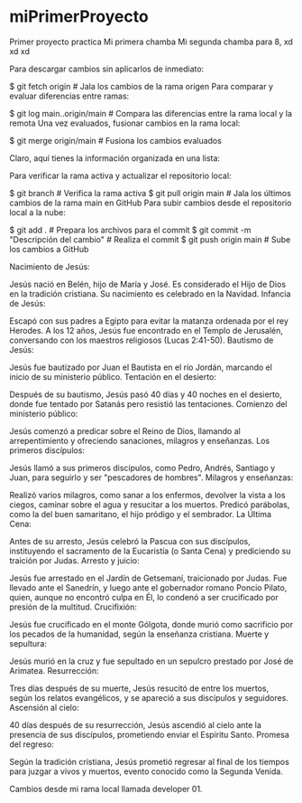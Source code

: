 # miPrimerProyecto
Primer proyecto practica
Mi primera chamba
Mi segunda chamba para 8, xd xd xd




Para descargar cambios sin aplicarlos de inmediato:

$ git fetch origin # Jala los cambios de la rama origen
Para comparar y evaluar diferencias entre ramas:

$ git log main..origin/main # Compara las diferencias entre la rama local y la remota
Una vez evaluados, fusionar cambios en la rama local:

$ git merge origin/main # Fusiona los cambios evaluados



Claro, aquí tienes la información organizada en una lista:

Para verificar la rama activa y actualizar el repositorio local:

$ git branch # Verifica la rama activa
$ git pull origin main # Jala los últimos cambios de la rama main en GitHub
Para subir cambios desde el repositorio local a la nube:

$ git add . # Prepara los archivos para el commit
$ git commit -m "Descripción del cambio" # Realiza el commit
$ git push origin main # Sube los cambios a GitHub

Nacimiento de Jesús:

Jesús nació en Belén, hijo de María y José. Es considerado el Hijo de Dios en la tradición cristiana. Su nacimiento es celebrado en la Navidad.
Infancia de Jesús:

Escapó con sus padres a Egipto para evitar la matanza ordenada por el rey Herodes.
A los 12 años, Jesús fue encontrado en el Templo de Jerusalén, conversando con los maestros religiosos (Lucas 2:41-50).
Bautismo de Jesús:

Jesús fue bautizado por Juan el Bautista en el río Jordán, marcando el inicio de su ministerio público.
Tentación en el desierto:

Después de su bautismo, Jesús pasó 40 días y 40 noches en el desierto, donde fue tentado por Satanás pero resistió las tentaciones.
Comienzo del ministerio público:

Jesús comenzó a predicar sobre el Reino de Dios, llamando al arrepentimiento y ofreciendo sanaciones, milagros y enseñanzas.
Los primeros discípulos:

Jesús llamó a sus primeros discípulos, como Pedro, Andrés, Santiago y Juan, para seguirlo y ser "pescadores de hombres".
Milagros y enseñanzas:

Realizó varios milagros, como sanar a los enfermos, devolver la vista a los ciegos, caminar sobre el agua y resucitar a los muertos.
Predicó parábolas, como la del buen samaritano, el hijo pródigo y el sembrador.
La Última Cena:

Antes de su arresto, Jesús celebró la Pascua con sus discípulos, instituyendo el sacramento de la Eucaristía (o Santa Cena) y prediciendo su traición por Judas.
Arresto y juicio:

Jesús fue arrestado en el Jardín de Getsemaní, traicionado por Judas.
Fue llevado ante el Sanedrín, y luego ante el gobernador romano Poncio Pilato, quien, aunque no encontró culpa en Él, lo condenó a ser crucificado por presión de la multitud.
Crucifixión:

Jesús fue crucificado en el monte Gólgota, donde murió como sacrificio por los pecados de la humanidad, según la enseñanza cristiana.
Muerte y sepultura:

Jesús murió en la cruz y fue sepultado en un sepulcro prestado por José de Arimatea.
Resurrección:

Tres días después de su muerte, Jesús resucitó de entre los muertos, según los relatos evangélicos, y se apareció a sus discípulos y seguidores.
Ascensión al cielo:

40 días después de su resurrección, Jesús ascendió al cielo ante la presencia de sus discípulos, prometiendo enviar el Espíritu Santo.
Promesa del regreso:

Según la tradición cristiana, Jesús prometió regresar al final de los tiempos para juzgar a vivos y muertos, evento conocido como la Segunda Venida.



Cambios desde mi rama local llamada developer 01.